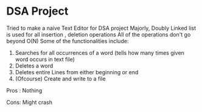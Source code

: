 # DSA Project
Tried to make a naive Text Editor for DSA project
Majorly, Doubly Linked list is used for all insertion , deletion operations
All of the operations don't go beyond O(N) 
Some of the functionalities include:
1. Searches for all occurrences of a word (tells how many times given word occurs in text file)
2. Deletes a word 
3. Deletes entire Lines from either beginning or end 
4. (Ofcourse) Create and write to a file

Pros :
Nothing

Cons:
Might crash







